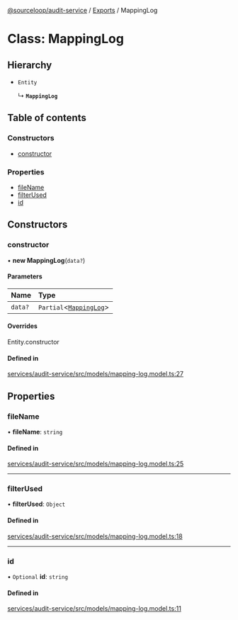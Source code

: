 [@sourceloop/audit-service](../README.md) / [Exports](../modules.md) / MappingLog

# Class: MappingLog

## Hierarchy

- `Entity`

  ↳ **`MappingLog`**

## Table of contents

### Constructors

- [constructor](MappingLog.md#constructor)

### Properties

- [fileName](MappingLog.md#filename)
- [filterUsed](MappingLog.md#filterused)
- [id](MappingLog.md#id)

## Constructors

### constructor

• **new MappingLog**(`data?`)

#### Parameters

| Name | Type |
| :------ | :------ |
| `data?` | `Partial`<[`MappingLog`](MappingLog.md)\> |

#### Overrides

Entity.constructor

#### Defined in

[services/audit-service/src/models/mapping-log.model.ts:27](https://github.com/sourcefuse/loopback4-microservice-catalog/blob/00e854d46/services/audit-service/src/models/mapping-log.model.ts#L27)

## Properties

### fileName

• **fileName**: `string`

#### Defined in

[services/audit-service/src/models/mapping-log.model.ts:25](https://github.com/sourcefuse/loopback4-microservice-catalog/blob/00e854d46/services/audit-service/src/models/mapping-log.model.ts#L25)

___

### filterUsed

• **filterUsed**: `Object`

#### Defined in

[services/audit-service/src/models/mapping-log.model.ts:18](https://github.com/sourcefuse/loopback4-microservice-catalog/blob/00e854d46/services/audit-service/src/models/mapping-log.model.ts#L18)

___

### id

• `Optional` **id**: `string`

#### Defined in

[services/audit-service/src/models/mapping-log.model.ts:11](https://github.com/sourcefuse/loopback4-microservice-catalog/blob/00e854d46/services/audit-service/src/models/mapping-log.model.ts#L11)
